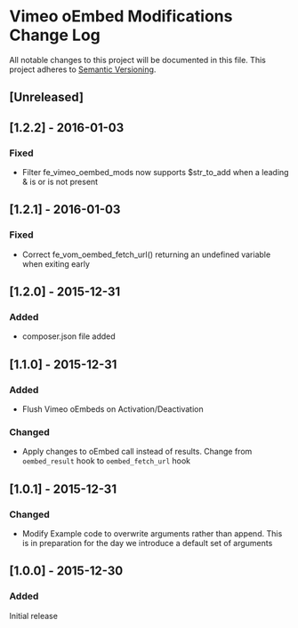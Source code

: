 # Vimeo oEmbed Modifications Change Log

All notable changes to this project will be documented in this file.
This project adheres to [Semantic Versioning](http://semver.org/).

## [Unreleased]

## [1.2.2] - 2016-01-03
### Fixed
- Filter fe_vimeo_oembed_mods now supports $str_to_add when a leading & is
or is not present

## [1.2.1] - 2016-01-03
### Fixed
- Correct fe_vom_oembed_fetch_url() returning an undefined variable when exiting early

## [1.2.0] - 2015-12-31
### Added
- composer.json file added

## [1.1.0] - 2015-12-31
### Added
- Flush Vimeo oEmbeds on Activation/Deactivation
### Changed
- Apply changes to oEmbed call instead of results. Change from `oembed_result`
hook to `oembed_fetch_url` hook

## [1.0.1] - 2015-12-31
### Changed
- Modify Example code to overwrite arguments rather than append. This is in
preparation for the day we introduce a default set of arguments

## [1.0.0] - 2015-12-30
### Added
Initial release
